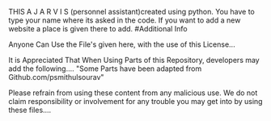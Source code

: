 THIS A J A R V I S (personnel assistant)created using python.
You have to type your name where its asked in the code.
If you want to add a new website a place is given there to add.
#Additional Info
<p>Anyone Can Use the File's given here, with the use of this License...</p>
<p>It is Appreciated That When Using Parts of this Repository, developers may add the following.... "Some Parts have been adapted from Github.com/psmithulsourav"</p>
<p>Please refrain from using these content from any malicious use. We do not claim responsibility or involvement for any trouble you may get into by using these files....</p>
